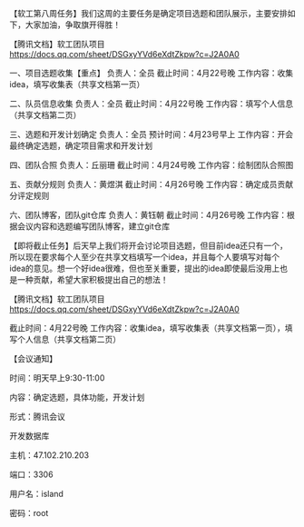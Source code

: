
【软工第八周任务】我们这周的主要任务是确定项目选题和团队展示，主要安排如下，大家加油，争取旗开得胜！

【腾讯文档】软工团队项目 https://docs.qq.com/sheet/DSGxyYVd6eXdtZkpw?c=J2A0A0

一、项目选题收集【重点】
负责人：全员
截止时间：4月22号晚
工作内容：收集idea，填写收集表（共享文档第一页）

二、队员信息收集
负责人：全员
截止时间：4月22号晚
工作内容：填写个人信息（共享文档第二页）

三、选题和开发计划确定
负责人：全员
预计时间：4月23号早上
工作内容：开会最终确定选题，确定项目需求和开发计划

四、团队合照
负责人：丘丽珊
截止时间：4月24号晚
工作内容：绘制团队合照图

五、贡献分规则
负责人：黄煜淇
截止时间：4月26号晚
工作内容：确定成员贡献分评定规则

六、团队博客，团队git仓库
负责人：黄钰朝
截止时间：4月26号晚
工作内容：根据会议内容和选题编写团队博客，建立git仓库



【即将截止任务】后天早上我们将开会讨论项目选题，但目前idea还只有一个，所以现在要求每个人至少在共享文档填写一个idea，并且每个人要填写对每个idea的意见。想一个好idea很难，但也至关重要，提出的idea即使最后没用上也是一种贡献，希望大家积极提出自己的想法！

【腾讯文档】软工团队项目 https://docs.qq.com/sheet/DSGxyYVd6eXdtZkpw?c=J2A0A0

截止时间：4月22号晚
工作内容：收集idea，填写收集表（共享文档第一页），填写个人信息（共享文档第二页）



【会议通知】

时间：明天早上9:30-11:00

内容：确定选题，具体功能，开发计划

形式：腾讯会议



开发数据库

主机：47.102.210.203

端口：3306

用户名：island

密码：root


